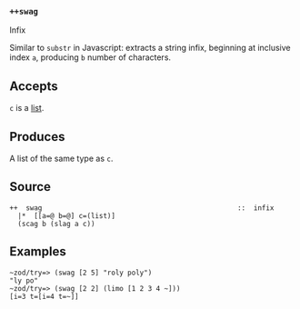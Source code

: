 ### `++swag`

Infix

Similar to `substr` in Javascript: extracts a string infix, beginning at
inclusive index `a`, producing `b` number of characters.

Accepts
-------

`c` is a [list]().

Produces
--------

A list of the same type as `c`.

Source
------

    ++  swag                                                ::  infix
      |*  [[a=@ b=@] c=(list)]
      (scag b (slag a c))

Examples
--------

    ~zod/try=> (swag [2 5] "roly poly")
    "ly po"
    ~zod/try=> (swag [2 2] (limo [1 2 3 4 ~]))
    [i=3 t=[i=4 t=~]]


